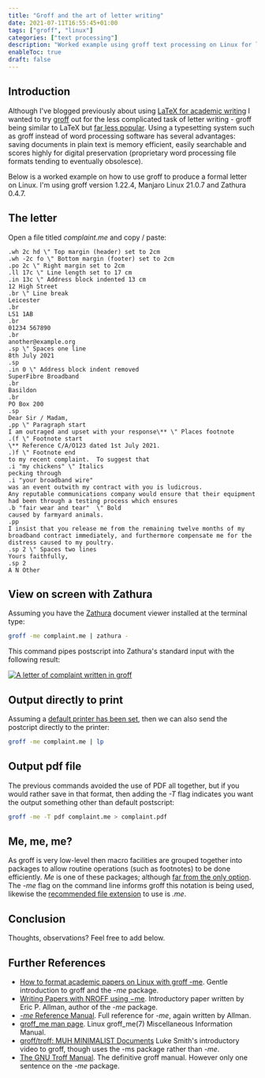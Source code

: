 ```yaml
---
title: "Groff and the art of letter writing"
date: 2021-07-11T16:55:45+01:00
tags: ["groff", "linux"]
categories: ["text processing"]
description: "Worked example using groff text processing on Linux for letter writing."
enableToc: true
draft: false
---
```


## Introduction

Although I've blogged previously about using [LaTeX for academic writing](https://www.preciouschicken.com/blog/posts/neovim-latex-zathura-in-perfect-harmony/) I wanted to try [groff](https://www.gnu.org/software/groff/) out for the less complicated task of letter writing - groff being similar to LaTeX but [far less popular](https://unix.stackexchange.com/questions/89625/is-troff-groff-relevant-anymore/). Using a typesetting system such as groff instead of word processing software has several advantages: saving documents in plain text is memory efficient, easily searchable and scores highly for digital preservation (proprietary word processing file formats tending to eventually obsolesce).

Below is a worked example on how to use groff to produce a formal letter on Linux.  I'm using groff version 1.22.4, Manjaro Linux 21.0.7 and Zathura 0.4.7.

## The letter

Open a file titled *complaint.me* and copy / paste:

```groff
.wh 2c hd \" Top margin (header) set to 2cm
.wh -2c fo \" Bottom margin (footer) set to 2cm
.po 2c \" Right margin set to 2cm
.ll 17c \" Line length set to 17 cm
.in 13c \" Address block indented 13 cm
12 High Street 
.br \" Line break
Leicester
.br
LS1 1AB
.br
01234 567890
.br
another@example.org
.sp \" Spaces one line
8th July 2021
.sp
.in 0 \" Address block indent removed
SuperFibre Broadband
.br
Basildon
.br
PO Box 200
.sp
Dear Sir / Madam,
.pp \" Paragraph start
I am outraged and upset with your response\** \" Places footnote
.(f \" Footnote start
\** Reference C/A/O123 dated 1st July 2021.
.)f \" Footnote end
to my recent complaint.  To suggest that 
.i "my chickens" \" Italics
pecking through 
.i "your broadband wire"
was an event outwith my contract with you is ludicrous.  
Any reputable communications company would ensure that their equipment had been through a testing process which ensures 
.b "fair wear and tear"  \" Bold
caused by farmyard animals.
.pp
I insist that you release me from the remaining twelve months of my broadband contract immediately, and furthermore compensate me for the distress caused to my poultry.
.sp 2 \" Spaces two lines
Yours faithfully,
.sp 2 
A N Other
```

## View on screen with Zathura

Assuming you have the [Zathura](https://pwmt.org/projects/zathura/) document viewer installed at the terminal type:

```bash
groff -me complaint.me | zathura -
```

This command pipes postscript into Zathura's standard input with the following result:

[![A letter of complaint written in groff](https://www.preciouschicken.com/blog/images/groff-letter-thumb.png)](https://www.preciouschicken.com/blog/images/groff-letter.png)

## Output directly to print

Assuming a [default printer has been set](https://www.mattcutts.com/blog/change-default-printer-linux-firefox/), then we can also send the postcript directly to the printer:

```bash
groff -me complaint.me | lp
```
## Output pdf file

The previous commands avoided the use of PDF all together, but if you would rather save in that format, then adding the *-T* flag indicates you want the output something other than default postscript:

```bash
groff -me -T pdf complaint.me > complaint.pdf
```

## Me, me, me?

As groff is very low-level then macro facilities are grouped together into packages to allow routine operations (such as footnotes) to be done efficiently.  *Me* is one of these packages; although [far from the only option](https://www.stephenlindholm.com/groff_macros.html).  The *-me* flag on the command line informs groff this notation is being used, likewise the [recommended file extension](https://man7.org/linux/man-pages/man5/groff_filenames.5.html) to use is *.me*.

## Conclusion

Thoughts, observations?  Feel free to add below.

## Further References

- [How to format academic papers on Linux with groff -me](https://opensource.com/article/18/2/how-format-academic-papers-linux-groff-me).  Gentle introduction to groff and the *-me* package.
- [Writing Papers with NROFF using −me](https://docs.freebsd.org/44doc/usd/19.memacros/paper.pdf).  Introductory paper written by Eric P. Allman, author of the *-me* package.
- [*-me* Reference Manual](https://docs.freebsd.org/44doc/usd/20.meref/paper.pdf).  Full reference for *-me*, again written by Allman.
- [groff_me man page](https://man7.org/linux/man-pages/man7/groff_me.7.html).  Linux groff_me(7) Miscellaneous Information Manual.
-  [groff/troff: MUH MINIMALIST Documents](https://videos.lukesmith.xyz/videos/watch/6e8047a6-a940-481b-803c-6fc13fa22eb9) Luke Smith's introductory video to groff, though uses the -ms package rather than *-me*.
- [The GNU Troff Manual](https://www.gnu.org/software/groff/manual/groff.html).  The definitive groff manual.  However only one sentence on the *-me* package.

